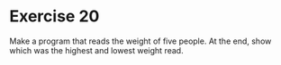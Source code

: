 # Exercise 20

Make a program that reads the weight of five people. At the end, show which was the highest and lowest weight read.

